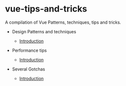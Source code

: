 # vue-tips-and-tricks

A compilation of Vue Patterns, techniques, tips and tricks.

- Design Patterns and techniques

  - [Introduction](https://github.com/mbj36/vue-tips-and-tricks/blob/master/patterns/README.md)

- Performance tips

  - [Introduction](https://github.com/mbj36/vue-tips-and-tricks/blob/master/perf-tips/README.md)

- Several Gotchas

  - [Introduction](https://github.com/mbj36/vue-tips-and-tricks/blob/master/gotchas/README.md)

